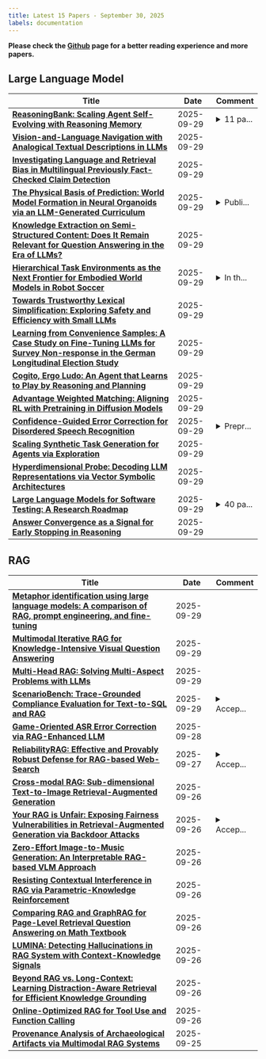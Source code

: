 ```yaml
---
title: Latest 15 Papers - September 30, 2025
labels: documentation
---
```

**Please check the [Github](https://github.com/zezhishao/MTS_Daily_ArXiv) page for a better reading experience and more papers.**

## Large Language Model
| **Title** | **Date** | **Comment** |
| --- | --- | --- |
| **[ReasoningBank: Scaling Agent Self-Evolving with Reasoning Memory](http://arxiv.org/abs/2509.25140v1)** | 2025-09-29 | <details><summary>11 pa...</summary><p>11 pages, 7 figures, 4 tables</p></details> |
| **[Vision-and-Language Navigation with Analogical Textual Descriptions in LLMs](http://arxiv.org/abs/2509.25139v1)** | 2025-09-29 |  |
| **[Investigating Language and Retrieval Bias in Multilingual Previously Fact-Checked Claim Detection](http://arxiv.org/abs/2509.25138v1)** | 2025-09-29 |  |
| **[The Physical Basis of Prediction: World Model Formation in Neural Organoids via an LLM-Generated Curriculum](http://arxiv.org/abs/2509.04633v2)** | 2025-09-29 | <details><summary>Publi...</summary><p>Published in the proceedings of the 39th Conference on Neural Information Processing Systems (NeurIPS 2025) Workshop: Scaling Environments for Agents (SEA). Additionally accepted for presentation in NeurIPS 2025 Workshop: Embodied World Models for Decision Making</p></details> |
| **[Knowledge Extraction on Semi-Structured Content: Does It Remain Relevant for Question Answering in the Era of LLMs?](http://arxiv.org/abs/2509.25107v1)** | 2025-09-29 |  |
| **[Hierarchical Task Environments as the Next Frontier for Embodied World Models in Robot Soccer](http://arxiv.org/abs/2509.04731v2)** | 2025-09-29 | <details><summary>In th...</summary><p>In the 39th Conference on Neural Information Processing Systems (NeurIPS 2025) Workshop: Embodied World Models for Decision Making (EWM)</p></details> |
| **[Towards Trustworthy Lexical Simplification: Exploring Safety and Efficiency with Small LLMs](http://arxiv.org/abs/2509.25086v1)** | 2025-09-29 |  |
| **[Learning from Convenience Samples: A Case Study on Fine-Tuning LLMs for Survey Non-response in the German Longitudinal Election Study](http://arxiv.org/abs/2509.25063v1)** | 2025-09-29 |  |
| **[Cogito, Ergo Ludo: An Agent that Learns to Play by Reasoning and Planning](http://arxiv.org/abs/2509.25052v1)** | 2025-09-29 |  |
| **[Advantage Weighted Matching: Aligning RL with Pretraining in Diffusion Models](http://arxiv.org/abs/2509.25050v1)** | 2025-09-29 |  |
| **[Confidence-Guided Error Correction for Disordered Speech Recognition](http://arxiv.org/abs/2509.25048v1)** | 2025-09-29 | <details><summary>Prepr...</summary><p>Preprint submitted to ICASSP</p></details> |
| **[Scaling Synthetic Task Generation for Agents via Exploration](http://arxiv.org/abs/2509.25047v1)** | 2025-09-29 |  |
| **[Hyperdimensional Probe: Decoding LLM Representations via Vector Symbolic Architectures](http://arxiv.org/abs/2509.25045v1)** | 2025-09-29 |  |
| **[Large Language Models for Software Testing: A Research Roadmap](http://arxiv.org/abs/2509.25043v1)** | 2025-09-29 | <details><summary>40 pa...</summary><p>40 pages & 10 figures Submitted on 29th September 2025</p></details> |
| **[Answer Convergence as a Signal for Early Stopping in Reasoning](http://arxiv.org/abs/2506.02536v2)** | 2025-09-29 |  |

## RAG
| **Title** | **Date** | **Comment** |
| --- | --- | --- |
| **[Metaphor identification using large language models: A comparison of RAG, prompt engineering, and fine-tuning](http://arxiv.org/abs/2509.24866v1)** | 2025-09-29 |  |
| **[Multimodal Iterative RAG for Knowledge-Intensive Visual Question Answering](http://arxiv.org/abs/2509.00798v4)** | 2025-09-29 |  |
| **[Multi-Head RAG: Solving Multi-Aspect Problems with LLMs](http://arxiv.org/abs/2406.05085v5)** | 2025-09-29 |  |
| **[ScenarioBench: Trace-Grounded Compliance Evaluation for Text-to-SQL and RAG](http://arxiv.org/abs/2509.24212v1)** | 2025-09-29 | <details><summary>Accep...</summary><p>Accepted for presentation at the LLMs Meet Databases (LMD) Workshop, 35th IEEE International Conference on Collaborative Advances in Software and Computing, 2025. Workshop website: https://sites.google.com/view/lmd2025/home</p></details> |
| **[Game-Oriented ASR Error Correction via RAG-Enhanced LLM](http://arxiv.org/abs/2509.23630v1)** | 2025-09-28 |  |
| **[ReliabilityRAG: Effective and Provably Robust Defense for RAG-based Web-Search](http://arxiv.org/abs/2509.23519v1)** | 2025-09-27 | <details><summary>Accep...</summary><p>Accepted to NeurIPS 2025</p></details> |
| **[Cross-modal RAG: Sub-dimensional Text-to-Image Retrieval-Augmented Generation](http://arxiv.org/abs/2505.21956v3)** | 2025-09-26 |  |
| **[Your RAG is Unfair: Exposing Fairness Vulnerabilities in Retrieval-Augmented Generation via Backdoor Attacks](http://arxiv.org/abs/2509.22486v1)** | 2025-09-26 | <details><summary>Accep...</summary><p>Accepted by EMNLP 2025</p></details> |
| **[Zero-Effort Image-to-Music Generation: An Interpretable RAG-based VLM Approach](http://arxiv.org/abs/2509.22378v1)** | 2025-09-26 |  |
| **[Resisting Contextual Interference in RAG via Parametric-Knowledge Reinforcement](http://arxiv.org/abs/2506.05154v2)** | 2025-09-26 |  |
| **[Comparing RAG and GraphRAG for Page-Level Retrieval Question Answering on Math Textbook](http://arxiv.org/abs/2509.16780v2)** | 2025-09-26 |  |
| **[LUMINA: Detecting Hallucinations in RAG System with Context-Knowledge Signals](http://arxiv.org/abs/2509.21875v1)** | 2025-09-26 |  |
| **[Beyond RAG vs. Long-Context: Learning Distraction-Aware Retrieval for Efficient Knowledge Grounding](http://arxiv.org/abs/2509.21865v1)** | 2025-09-26 |  |
| **[Online-Optimized RAG for Tool Use and Function Calling](http://arxiv.org/abs/2509.20415v2)** | 2025-09-26 |  |
| **[Provenance Analysis of Archaeological Artifacts via Multimodal RAG Systems](http://arxiv.org/abs/2509.20769v1)** | 2025-09-25 |  |

